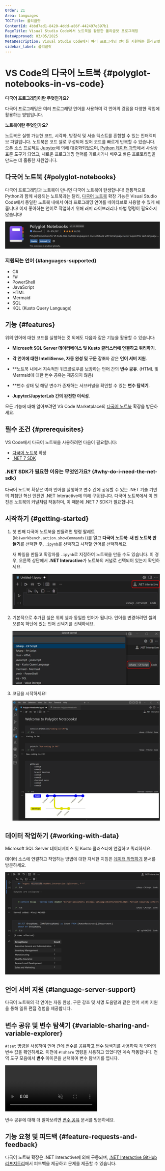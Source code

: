```yaml
---
Order: 21
Area: languages
TOCTitle: 폴리글랏
ContentId: 4bbd7ad1-8420-4ddd-a86f-442497e597b1
PageTitle: Visual Studio Code에서 노트북을 활용한 폴리글랏 프로그래밍
DateApproved: 03/05/2025
MetaDescription: Visual Studio Code에서 여러 프로그래밍 언어를 지원하는 폴리글랏 노트북.
sidebar_label: 폴리글랏
---
```


# VS Code의 다국어 노트북 {#polyglot-notebooks-in-vs-code}

**다국어 프로그래밍이란 무엇인가요?**

다국어 프로그래밍은 여러 프로그래밍 언어를 사용하여 각 언어의 강점을 다양한 작업에 활용하는 방법입니다.

**노트북이란 무엇인가요?**

노트북은 실행 가능한 코드, 시각화, 방정식 및 서술 텍스트를 혼합할 수 있는 인터랙티브 파일입니다. 노트북은 코드 셀로 구성되어 있어 코드를 빠르게 반복할 수 있습니다. 오픈 소스 프로젝트 [Jupyter](https://jupyter.org/)에 의해 대중화되었으며, [Python 데이터 과학](/docs/datascience/overview.md)에서 사실상 표준 도구가 되었고, 새로운 프로그래밍 언어를 가르치거나 배우고 빠른 프로토타입을 만드는 데 훌륭한 자원입니다.

## 다국어 노트북 {#polyglot-notebooks}

다국어 프로그래밍과 노트북이 만나면 다국어 노트북이 탄생합니다! 전통적으로 Python과 함께 사용되는 노트북과는 달리, [다국어 노트북](https://marketplace.visualstudio.com/items?itemName=ms-dotnettools.dotnet-interactive-vscode) 확장 기능은 Visual Studio Code에서 동일한 노트북 내에서 여러 프로그래밍 언어를 네이티브로 사용할 수 있게 해줍니다! 이제 좋아하는 언어로 작업하기 위해 래퍼 라이브러리나 마법 명령이 필요하지 않습니다!

![다국어 노트북 확장](images/polyglot/polyglot_ext.png)

### 지원되는 언어 {#languages-supported}

- C#
- F#
- PowerShell
- JavaScript
- HTML
- Mermaid
- SQL
- KQL (Kusto Query Language)

## 기능 {#features}

위의 언어에 대한 코드를 실행하는 것 외에도 다음과 같은 기능을 활용할 수 있습니다:

- **Microsoft SQL Server 데이터베이스 및 Kusto 클러스터에 연결하고 쿼리하기**.

- **각 언어에 대한 IntelliSense, 자동 완성 및 구문 강조**와 같은 **언어 서버 지원**.

- **노트북 내에서 지속적인 워크플로우를 보장하는 언어 간의 **변수 공유**. (HTML 및 Mermaid에 대한 변수 공유는 제공되지 않음)

- **변수 상태 및 해당 변수가 존재하는 서브커널을 확인할 수 있는 **변수 탐색기**.

- **Jupyter/JupyterLab 간의 완전한 이식성**.

모든 기능에 대해 알아보려면 VS Code Marketplace의 [다국어 노트북](https://marketplace.visualstudio.com/items?itemName=ms-dotnettools.dotnet-interactive-vscode) 확장을 방문하세요.

## 필수 조건 {#prerequisites}

VS Code에서 다국어 노트북을 사용하려면 다음이 필요합니다:

- [다국어 노트북](https://marketplace.visualstudio.com/items?itemName=ms-dotnettools.dotnet-interactive-vscode) 확장
- [.NET 7 SDK](https://dotnet.microsoft.com/en-us/download/dotnet/7.0)

### .NET SDK가 필요한 이유는 무엇인가요? {#why-do-i-need-the-net-sdk}

다국어 노트북 확장은 여러 언어를 실행하고 변수 간에 공유할 수 있는 .NET 기술 기반의 최첨단 혁신 엔진인 .NET Interactive에 의해 구동됩니다. 다국어 노트북에서 이 엔진은 노트북의 커널처럼 작동하며, 이 때문에 .NET 7 SDK가 필요합니다.

## 시작하기 {#getting-started}

1. 첫 번째 다국어 노트북을 만들려면 명령 팔레트(`kb(workbench.action.showCommands)`)를 열고 **다국어 노트북: 새 빈 노트북 만들기**를 선택한 후, `.ipynb`를 선택하고 시작할 언어를 선택하세요.

   새 파일을 만들고 확장자를 `.ipynb`로 지정하여 노트북을 만들 수도 있습니다. 이 경우, 오른쪽 상단에서 **.NET Interactive**가 노트북의 커널로 선택되어 있는지 확인하세요.

   ![커널 선택기](images/polyglot/kernel_picker.png)

2. 기본적으로 추가된 셀은 위의 셀과 동일한 언어가 됩니다. 언어를 변경하려면 셀의 오른쪽 하단에 있는 언어 선택기를 선택하세요.

   ![셀 언어 선택기](images/polyglot/language_picker.png)

3. 코딩을 시작하세요!

   ![다국어 노트북 예시](images/polyglot/polyglot_nb_example.png)

## 데이터 작업하기 {#working-with-data}

Microsoft SQL Server 데이터베이스 및 Kusto 클러스터에 연결하고 쿼리하세요.

데이터 소스에 연결하고 작업하는 방법에 대한 자세한 지침은 [데이터 작업하기](https://github.com/dotnet/interactive/blob/main/docs/working-with-data.md) 문서를 방문하세요.

![SQL 연결 예시](images/polyglot/SQL_connection_example.png)

## 언어 서버 지원 {#language-server-support}

다국어 노트북의 각 언어는 자동 완성, 구문 강조 및 서명 도움말과 같은 언어 서버 지원을 통해 일류 편집 경험을 제공합니다.

## 변수 공유 및 변수 탐색기 {#variable-sharing-and-variable-explorer}

`#!set` 명령을 사용하여 언어 간에 변수를 공유하고 변수 탐색기를 사용하여 각 언어의 변수 값을 확인하세요. 이전에 `#!share` 명령을 사용하고 있었다면 계속 작동합니다. 전역 도구 모음에서 **변수** 아이콘을 선택하여 변수 탐색기를 엽니다.

<video src="images/polyglot/SQLJavaScript.mp4" placeholder="images/polyglot/SQLJavaScript.mp4" autoplay loop controls muted title="SQL과 JavaScript 간에 변수를 공유하는 사용자 비디오">
    죄송합니다. 귀하의 브라우저는 HTML 5 비디오를 지원하지 않습니다.
</video>

변수 공유에 대해 더 알아보려면 [변수 공유](https://github.com/dotnet/interactive/blob/main/docs/variable-sharing.md) 문서를 방문하세요.

## 기능 요청 및 피드백 {#feature-requests-and-feedback}

다국어 노트북 확장은 .NET Interactive에 의해 구동되며, [.NET Interactive GitHub 리포지토리](https://github.com/dotnet/interactive/issues)에서 피드백을 제공하고 문제를 제출할 수 있습니다.